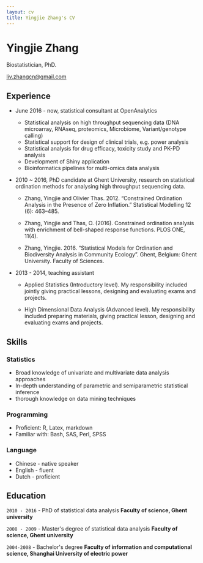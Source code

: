 ```yaml
---
layout: cv
title: Yingjie Zhang's CV
---
```

# Yingjie Zhang
Biostatistician, PhD.

<div id="webaddress">
<a href="liv.zhangcn@gmail.com">liv.zhangcn@gmail.com</a>
</div>


## Experience

* June 2016 - now, statistical consultant at OpenAnalytics

    * Statistical analysis on high throughput sequencing data (DNA microarray, RNAseq, proteomics, Microbiome, Variant/genotype calling) 
    * Statistical support for design of clinical trials, e.g. power analysis 
    * Statistical analysis for drug efficacy, toxicity study and PK-PD analysis
    * Development of Shiny application
    * Bioinformatics pipelines for multi-omics data analysis
    
* 2010 ~ 2016, PhD candidate at Ghent University,  research on statistical ordination methods for analysing high throughput sequencing data.

    * Zhang, Yingjie and Olivier Thas. 2012. “Constrained Ordination Analysis in the Presence of Zero Inflation.” Statistical Modelling 12 (6): 463–485.
    
    * Zhang, Yingjie and Thas, O. (2016). Constrained ordination analysis with enrichment of bell-shaped response functions. PLOS ONE, 11(4).
        
    * Zhang, Yingjie. 2016. “Statistical Models for Ordination and Biodiversity Analysis in Community Ecology”. Ghent, Belgium: Ghent University. Faculty of Sciences.
        
* 2013 - 2014, teaching assistant    

    * Applied Statistics (Introductory level). My responsibility included jointly giving practical lessons, designing and evaluating exams and projects. 
    
    * High Dimensional Data Analysis (Advanced level). My responsibility included preparing materials, giving practical lesson, designing and evaluating exams and projects.

## Skills

### Statistics

* Broad knowledge of univariate and multivariate data analysis approaches
* In-depth understanding of parametric and semiparametric statistical inference
* thorough knowledge on data mining techniques

### Programming

* Proficient:   R, Latex, markdown
* Familiar with: Bash, SAS, Perl, SPSS

### Language 

* Chinese - native speaker
* English - fluent
* Dutch - proficient 


## Education

`2010 - 2016` - PhD of statistical data analysis
__Faculty of science, Ghent university__

`2008 - 2009` - Master's degree of statistical data analysis
__Faculty of science, Ghent university__


`2004-2008` - Bachelor's degree
__Faculty of information and computational science, Shanghai University of electric power__




<!-- ### Footer

Last updated: March 2019 -->


